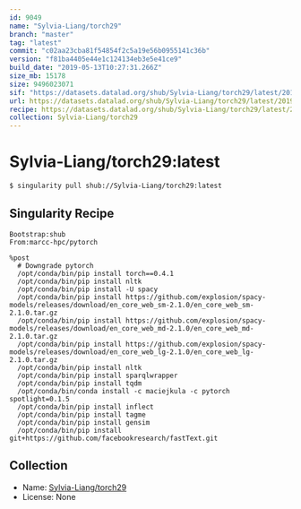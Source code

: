 ```yaml
---
id: 9049
name: "Sylvia-Liang/torch29"
branch: "master"
tag: "latest"
commit: "c02aa23cba81f54854f2c5a19e56b0955141c36b"
version: "f81ba4405e44e1c124134eb3e5e41ce9"
build_date: "2019-05-13T10:27:31.266Z"
size_mb: 15178
size: 9496023071
sif: "https://datasets.datalad.org/shub/Sylvia-Liang/torch29/latest/2019-05-13-c02aa23c-f81ba440/f81ba4405e44e1c124134eb3e5e41ce9.simg"
url: https://datasets.datalad.org/shub/Sylvia-Liang/torch29/latest/2019-05-13-c02aa23c-f81ba440/
recipe: https://datasets.datalad.org/shub/Sylvia-Liang/torch29/latest/2019-05-13-c02aa23c-f81ba440/Singularity
collection: Sylvia-Liang/torch29
---
```


# Sylvia-Liang/torch29:latest

```bash
$ singularity pull shub://Sylvia-Liang/torch29:latest
```

## Singularity Recipe

```singularity
Bootstrap:shub
From:marcc-hpc/pytorch

%post
  # Downgrade pytorch
  /opt/conda/bin/pip install torch==0.4.1
  /opt/conda/bin/pip install nltk
  /opt/conda/bin/pip install -U spacy
  /opt/conda/bin/pip install https://github.com/explosion/spacy-models/releases/download/en_core_web_sm-2.1.0/en_core_web_sm-2.1.0.tar.gz
  /opt/conda/bin/pip install https://github.com/explosion/spacy-models/releases/download/en_core_web_md-2.1.0/en_core_web_md-2.1.0.tar.gz
  /opt/conda/bin/pip install https://github.com/explosion/spacy-models/releases/download/en_core_web_lg-2.1.0/en_core_web_lg-2.1.0.tar.gz
  /opt/conda/bin/pip install nltk
  /opt/conda/bin/pip install sparqlwrapper
  /opt/conda/bin/pip install tqdm
  /opt/conda/bin/conda install -c maciejkula -c pytorch spotlight=0.1.5
  /opt/conda/bin/pip install inflect
  /opt/conda/bin/pip install tagme
  /opt/conda/bin/pip install gensim
  /opt/conda/bin/pip install git+https://github.com/facebookresearch/fastText.git
```

## Collection

 - Name: [Sylvia-Liang/torch29](https://github.com/Sylvia-Liang/torch29)
 - License: None

